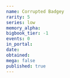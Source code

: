 ```yaml
---
name: Corrupted Badgey
rarity: 5
series: low
memory_alpha:
bigbook_tier: -1
events: 0
in_portal:
date:
obtained:
mega: false
published: true
---
```



